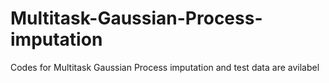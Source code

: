 # Multitask-Gaussian-Process-imputation
Codes for Multitask Gaussian Process imputation and test data are avilabel

